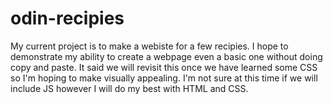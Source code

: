 # odin-recipies

My current project is to make a webiste for a few recipies. I hope to demonstrate my ability to create a webpage even a basic one without doing copy and paste. It said we will revisit this once we have learned some CSS so I'm hoping to make visually appealing. I'm not sure at this time if we will include JS however I will do my best with HTML and CSS.